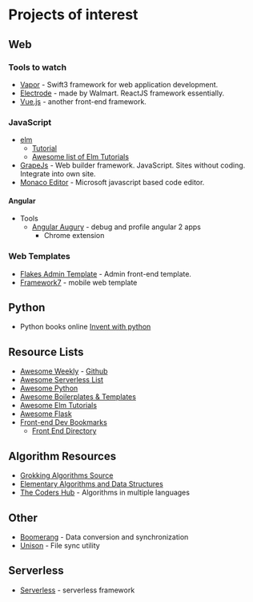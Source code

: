# Projects of interest

## Web
### Tools to watch
* [Vapor](http://vapor.codes/) - Swift3 framework for web application development.
* [Electrode](http://www.electrode.io/index.html) - made by Walmart. ReactJS framework essentially.
* [Vue.js](http://vuejs.org/v2/guide/) - another front-end framework.

### JavaScript
* [elm](http://elm-lang.org/)
    * [Tutorial](https://guide.elm-lang.org/)
    * [Awesome list of Elm Tutorials](https://github.com/isRuslan/awesome-elm)
* [GrapeJs](http://grapesjs.com/) - Web builder framework. JavaScript. Sites without coding. Integrate into own site.
* [Monaco Editor](https://github.com/Microsoft/monaco-editor) - Microsoft javascript based code editor.

#### Angular
* Tools
  * [Angular Augury](https://augury.angular.io/) - debug and profile angular 2 apps
    * Chrome extension

### Web Templates
* [Flakes Admin Template](http://getflakes.com/) - Admin front-end template.
* [Framework7](https://framework7.io/) - mobile web template

## Python
* Python books online [Invent with python](http://inventwithpython.com)

## Resource Lists
* [Awesome Weekly](https://awesomeweekly.co/) - [Github](https://github.com/sindresorhus/awesome)
* [Awesome Serverless List](https://github.com/travist/awesome-serverless-1)
* [Awesome Python](https://awesome-python.com/)
* [Awesome Boilerplates & Templates](https://github.com/melvin0008/awesome-projects-boilerplates)
* [Awesome Elm Tutorials](https://github.com/isRuslan/awesome-elm)
* [Awesome Flask](https://github.com/humiaozuzu/awesome-flask)
* [Front-end Dev Bookmarks](https://github.com/dypsilon/frontend-dev-bookmarks)
    * [Front End Directory](https://frontend.directory/)

## Algorithm Resources
* [Grokking Algorithms Source](https://github.com/egonSchiele/grokking_algorithms)
* [Elementary Algorithms and Data Structures](https://github.com/liuxinyu95/AlgoXY)
* [The Coders Hub](https://github.com/thecodershub/algorithms) - Algorithms in multiple languages

## Other
* [Boomerang](http://www.seas.upenn.edu/~harmony/) - Data conversion and synchronization
* [Unison](https://www.cis.upenn.edu/~bcpierce/unison/) - File sync utility

## Serverless
* [Serverless](https://github.com/serverless/serverless) - serverless framework
